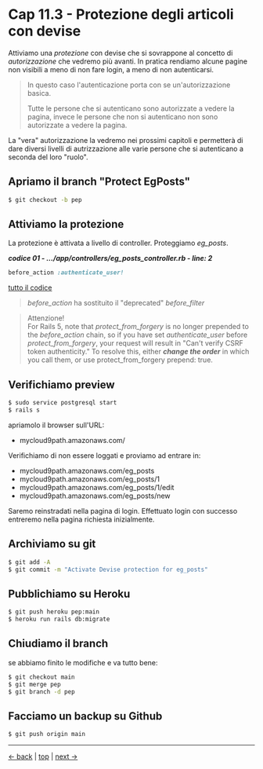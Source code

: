 # <a name="top"></a> Cap 11.3 - Protezione degli articoli con devise

Attiviamo una *protezione* con devise che si sovrappone al concetto di *autorizzazione* che vedremo più avanti.
In pratica rendiamo alcune pagine non visibili a meno di non fare login, a meno di non autenticarsi.

> In questo caso l'autenticazione porta con se un'autorizzazione basica. 
>
> Tutte le persone che si autenticano sono autorizzate a vedere la pagina, invece le persone che non si autenticano non sono autorizzate a vedere la pagina.

La "vera" autorizzazione la vedremo nei prossimi capitoli e permetterà di dare diversi livelli di autrizzazione alle varie persone che si autenticano a seconda del loro "ruolo".



## Apriamo il branch "Protect EgPosts"

```bash
$ git checkout -b pep
```



## Attiviamo la protezione 

La protezione è attivata a livello di controller. Proteggiamo *eg_posts*.

***codice 01 - .../app/controllers/eg_posts_controller.rb - line: 2***

```ruby
before_action :authenticate_user!
```

[tutto il codice](https://github.com/flaviobordonidev/leanpubabrandnewcms/blob/master/01-base/11-eg_posts/02_01-config-locales-it.yml)

> *before_action* ha sostituito il "deprecated" *before_filter*

> Attenzione! <br/>
> For Rails 5, note that *protect_from_forgery* is no longer prepended to the *before_action* chain, so if you have set *authenticate_user* before *protect_from_forgery*, your request will result in "Can't verify CSRF token authenticity." 
> To resolve this, either ***change the order*** in which you call them, or use protect_from_forgery prepend: true.



## Verifichiamo preview

```bash
$ sudo service postgresql start
$ rails s
```

apriamolo il browser sull'URL:

- mycloud9path.amazonaws.com/

Verifichiamo di non essere loggati e proviamo ad entrare in:

- mycloud9path.amazonaws.com/eg_posts
- mycloud9path.amazonaws.com/eg_posts/1
- mycloud9path.amazonaws.com/eg_posts/1/edit
- mycloud9path.amazonaws.com/eg_posts/new

Saremo reinstradati nella pagina di login. 
Effettuato login con successo entreremo nella pagina richiesta inizialmente.



## Archiviamo su git

```bash
$ git add -A
$ git commit -m "Activate Devise protection for eg_posts"
```



## Pubblichiamo su Heroku

```bash
$ git push heroku pep:main
$ heroku run rails db:migrate
```



## Chiudiamo il branch

se abbiamo finito le modifiche e va tutto bene:

```bash
$ git checkout main
$ git merge pep
$ git branch -d pep
```



## Facciamo un backup su Github

```bash
$ git push origin main
```



---

[<- back](https://github.com/flaviobordonidev/leanpubabrandnewcms/blob/master/01-base/11-eg_posts/03-browser_tab_title_users-it.md)
 | [top](#top) |
[next ->](https://github.com/flaviobordonidev/leanpubabrandnewcms/blob/master/01-base/12-format_i18n/01-overview_i18n-it.md)
